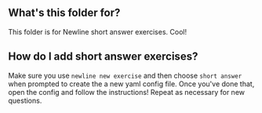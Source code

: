 ## What's this folder for?
This folder is for Newline short answer exercises. Cool!

## How do I add short answer exercises?
Make sure you use `newline new exercise` and then choose `short answer` when prompted to create the a new yaml config file. Once you've done that, open the config and follow the instructions! Repeat as necessary for new questions.

